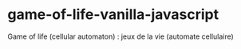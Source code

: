 # game-of-life-vanilla-javascript
Game of life (cellular automaton) : jeux de la vie (automate cellulaire)
